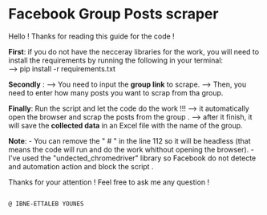 # Facebook Group Posts scraper
Hello !
Thanks for reading this guide for the code !

**First**: if you do not have the necceray libraries for the work, you will need to install the requirements by running the following in your terminal:  
--> pip install -r requirements.txt

**Secondly** : 
--> You need to input the **group link** to scrape.
--> Then, you need to enter how many posts you want to scrap from tha group.

**Finally**:
Run the script and let the code do the work !!!
    --> it automatically open the browser and scrap the posts from the group .
    --> after it finish, it will save the **collected data** in an Excel file with the name of the group.

**Note**:
    - You can remove the " # " in the line 112 so it will be headless (that means the code will run and do the work whithout opening the browser).
    - I've used the "undected_chromedriver" library so Facebook do not detecte and automation action and block the script .


Thanks for your attention !
Feel free to ask me any question !

                                                                                        
                                                                                        @ IBNE-ETTALEB YOUNES
